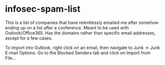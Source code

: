 # infosec-spam-list
This is a list of companies that have relentlessly emailed me after somehow ending up on a list after a conference. Meant to be used with Outlook/Office365. Has the domains rather than specific email addresses, except for a few cases.

To import into Outlook, right click on an email, then navigate to Junk -> Junk E-mail Options. Go to the Blocked Senders tab and click on Import from File...
